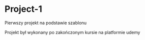 # Project-1
Pierwszy projekt na podstawie szablonu

Projekt był wykonany po zakończonym kursie na platformie udemy
